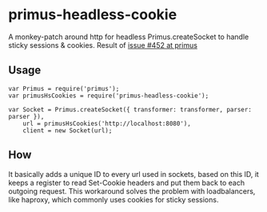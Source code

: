 # primus-headless-cookie

A monkey-patch around http for headless Primus.createSocket to handle sticky sessions & cookies. Result of [issue #452 at primus](https://github.com/primus/primus/issues/452)

## Usage

```
var Primus = require('primus');
var primusHsCookies = require('primus-headless-cookie');

var Socket = Primus.createSocket({ transformer: transformer, parser: parser }),
    url = primusHsCookies('http://localhost:8080'),
    client = new Socket(url);
 ```

## How

It basically adds a unique ID to every url used in sockets, based on this ID, it keeps a register to read Set-Cookie headers and put them back to each outgoing request.
This workaround solves the problem with loadbalancers, like haproxy, which commonly uses cookies for sticky sessions.